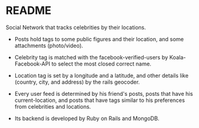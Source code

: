 # README

Social Network that tracks celebrities by their locations.

* Posts hold tags to some public figures and their location, and some attachments (photo/video). 

* Celebrity tag is matched with the facebook-verified-users by Koala-Facebook-API to select the most closed correct name. 

* Location tag is set by a longitude and a latitude, and other details like (country, city, and address)  by the rails geocoder.  

* Every user feed is determined by his friend's posts,  posts that have his current-location, and posts that have tags similar to his preferences from celebrities and locations.

* Its backend is developed by Ruby on Rails and MongoDB. 


 
